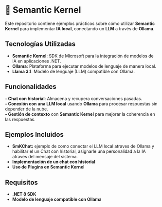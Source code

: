 # 🤖 Semantic Kernel  

Este repositorio contiene ejemplos prácticos sobre cómo utilizar **Semantic Kernel** para implementar **IA local**, conectando un **LLM** a través de **Ollama**.  

## Tecnologías Utilizadas  
- **Semantic Kernel**: SDK de Microsoft para la integración de modelos de IA en aplicaciones .NET.  
- **Ollama**: Plataforma para ejecutar modelos de lenguaje de manera local.  
- **Llama 3.1**: Modelo de lenguaje (LLM) compatible con Ollama.  

## Funcionalidades  
**- Chat con historial**: Almacena y recupera conversaciones pasadas.  
**- Conexión con una LLM local** usando **Ollama** para procesar respuestas sin depender de la nube.  
**- Gestión de contexto** con **Semantic Kernel** para mejorar la coherencia en las respuestas.  

## Ejemplos Incluidos  
- **SmKChat:** ejemplo de como conectar el LLM local atraves de Ollama y habilitar el un Chat con historial, asignarle una personalidad a la IA atraves del mensaje del sistema. 
- **Implementación de un chat con historial**  
- **Uso de Plugins en Semantic Kernel**  

## Requisitos  
- **.NET 8 SDK**  
- **Modelo de lenguaje compatible con Ollama**  

